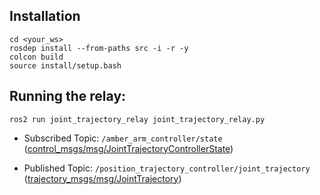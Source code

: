 ## Installation

    cd <your_ws>
    rosdep install --from-paths src -i -r -y
    colcon build
    source install/setup.bash

## Running the relay:

    ros2 run joint_trajectory_relay joint_trajectory_relay.py

- Subscribed Topic: `/amber_arm_controller/state` ([control_msgs/msg/JointTrajectoryControllerState](https://github.com/ros-controls/control_msgs/blob/galactic-devel/control_msgs/msg/JointTrajectoryControllerState.msg))

- Published Topic: `/position_trajectory_controller/joint_trajectory` ([trajectory_msgs/msg/JointTrajectory](https://docs.ros2.org/galactic/api/trajectory_msgs/msg/JointTrajectory.html))
